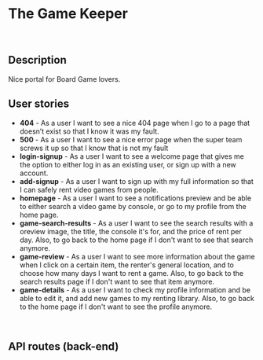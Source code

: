 # The Game Keeper
<br>

## Description
Nice portal for Board Game lovers.
<br>

## User stories
- **404** - As a user I want to see a nice 404 page when I go to a page that doesn’t exist so that I know it was my fault.
- **500** - As a user I want to see a nice error page when the super team screws it up so that I know that is not my fault
- **login-signup** - As a user I want to see a welcome page that gives me the option to either log in as an existing user, or sign up with a new account. 
- **add-signup** - As a user I want to sign up with my full information so that I can safely rent video games from people.
- **homepage** - As a user I want to see a notifications preview and be able to either search a video game by console, or go to my profile from the home page.
- **game-search-results** - As a user I want to see the search results with a oreview image, the title, the console it's for, and the price of rent per day. Also, to go back to the home page if I don't want to see that search anymore.
- **game-review** - As a user I want to see more information about the game when I click on a certain item, the renter's general location, and to choose how many days I want to rent a game. Also, to go back to the search results page if I don't want to see that item anymore.
- **game-details** - As a user I want to check my profile information and be able to edit it, and add new games to my renting library. Also, to go back to the home page if I don't want to see the profile anymore.
<br>

## API routes (back-end)